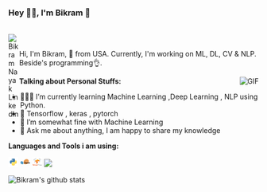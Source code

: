 ### Hey 👋🏽, I'm Bikram 🤞

<br/>

<a href="https://www.linkedin.com/in/bikramnayakus">
  <img align="left" alt="Bikram Nayak LinkedIn" width="22px" src="https://cdn.jsdelivr.net/npm/simple-icons@v3/icons/linkedin.svg" />
</a>


<br />

Hi, I'm Bikram, 🚀 from USA. Currently, I'm  working on  ML, DL, CV & NLP. Beside's programming👌.

   <img align="right" alt="GIF" src="https://media.giphy.com/media/836HiJc7pgzy8iNXCn/giphy.gif" />
   
**Talking about Personal Stuffs:**

- 👨🏽‍💻 I’m currently learning Machine Learning ,Deep Learning , NLP using Python.
- 🤖 Tensorflow , keras , pytorch
- 🤔 I’m somewhat fine with Machine Learning
- 💬 Ask me about anything, I am happy to share my knowledge

**Languages and Tools i am using:**  

<code><img height="20" src="https://raw.githubusercontent.com/github/explore/80688e429a7d4ef2fca1e82350fe8e3517d3494d/topics/python/python.png"></code>
<code><img height="20" src="https://raw.githubusercontent.com/github/explore/80688e429a7d4ef2fca1e82350fe8e3517d3494d/topics/scikit-learn/scikit-learn.png"></code>
<code><img height="20" src="https://raw.githubusercontent.com/github/explore/80688e429a7d4ef2fca1e82350fe8e3517d3494d/topics/tensorflow/tensorflow.png"></code>
<code><img height="20" src="https://upload.wikimedia.org/wikipedia/commons/thumb/3/38/Jupyter_logo.svg/1200px-Jupyter_logo.svg.png"></code>


![Bikram's github stats](https://github-readme-stats.vercel.app/api?username=bikramnayakus&show_icons=true&hide_border=true)
